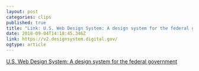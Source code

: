 ```yaml
---
layout: post 
categories: clips 
published: true 
title: "Link: U.S. Web Design System: A design system for the federal government" 
date: 2018-09-04T14:18:45.346Z 
link: https://v2.designsystem.digital.gov/ 
ogtype: article 
---
```

[ U.S. Web Design System: A design system for the federal government ]( https://v2.designsystem.digital.gov/ ) 
